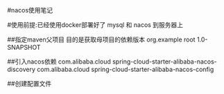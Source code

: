 #nacos使用笔记

#使用前提:已经使用docker部署好了 mysql 和 nacos 到服务器上

##指定maven父项目
目的是获取母项目的依赖版本
<parent>
    <groupId>org.example</groupId>
    <artifactId>root</artifactId>
    <version>1.0-SNAPSHOT</version>
</parent>

##引入nacos依赖
<dependency>
  <groupId>com.alibaba.cloud</groupId>
  <artifactId>spring-cloud-starter-alibaba-nacos-discovery</artifactId>
</dependency>
<dependency>
  <groupId>com.alibaba.cloud</groupId>
  <artifactId>spring-cloud-starter-alibaba-nacos-config</artifactId>
</dependency>

##创建配置文件
